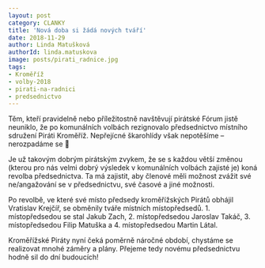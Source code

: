 ```yaml
---
layout: post
category: CLANKY
title: 'Nová doba si žádá nových tváří'
date: 2018-11-29
author: Linda Matušková
authorId: linda.matuskova
image: posts/pirati_radnice.jpg
tags: 
- Kroměříž
- volby-2018
- pirati-na-radnici
- predsednictvo
---
```


Těm, kteří pravidelně nebo příležitostně navštěvují pirátské Fórum jistě neuniklo, že po komunálních volbách rezignovalo předsednictvo místního sdružení Piráti Kroměříž. Nepřejícné škarohlídy však nepotěšíme – nerozpadáme se 🙂 

Je už takovým dobrým pirátským zvykem, že se s každou větší změnou (kterou pro nás velmi dobrý výsledek v komunálních volbách zajisté je) koná revolba předsednictva. Ta má zajistit, aby členové měli možnost zvážit své ne/angažování se v předsednictvu, své časové a jiné možnosti.

Po revolbě, ve které své místo předsedy kroměřížských Pirátů obhájil Vratislav Krejčíř, se obměnily tváře místních místopředsedů. 1. místopředsedou se stal Jakub Zach, 2. místopředsedou Jaroslav Takáč, 3. místopředsedou Filip Matuška a 4. místopředsedou Martin Látal.

Kroměřížské Piráty nyní čeká poměrně náročné období, chystáme se realizovat mnohé záměry a plány. Přejeme tedy novému předsednictvu hodně sil do dní budoucích!
